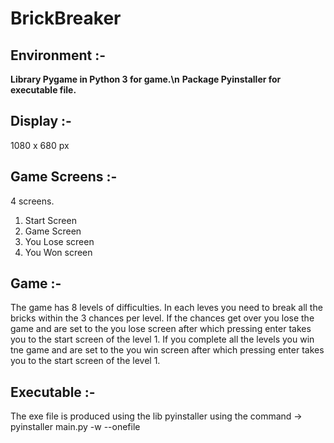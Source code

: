 # BrickBreaker

## Environment :-
  **Library Pygame in Python 3 for game.\n**
  **Package Pyinstaller for executable file.**

## Display :-
  1080 x 680 px

## Game Screens :-
  4 screens.
  1. Start Screen
  2. Game Screen
  3. You Lose screen
  4. You Won screen
  
## Game :-
  The game has 8 levels of difficulties. 
  In each leves you need to break all the bricks within the 3 chances per level.
  If the chances get over you lose the game and are set to the you lose screen after which pressing enter takes you to the start screen of the level 1.
  If you complete all the levels you win tne game and are set to the you win screen after which pressing enter takes you to the start screen of the level 1.

## Executable :-
  The exe file is produced using the lib pyinstaller using the command ->
      pyinstaller main.py -w --onefile

